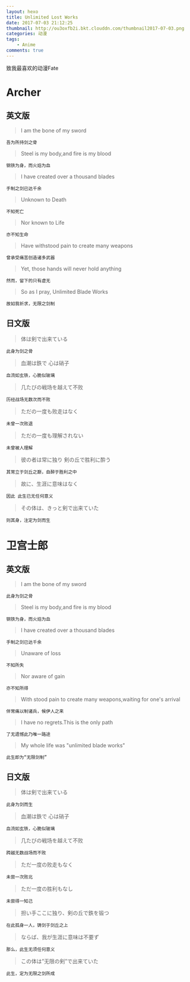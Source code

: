 ```yaml
---
layout: hexo
title: Unlimited Lost Works
date: 2017-07-03 21:12:25
thumbnail: http://ou3oxfb2i.bkt.clouddn.com/thumbnail2017-07-03.png
categories: 动漫
tags:
    - Anime
comments: true
---
```


致我最喜欢的动漫Fate

# Archer

英文版
---
> I am the bone of my sword

    吾为所持剑之骨

> Steel is my body,and fire is my blood
    
    钢铁为身，而火焰为血

> I have created over a thousand blades

    手制之剑已达千余

> Unknown to Death

    不知死亡

> Nor known to Life

    亦不知生命

> Have withstood pain to create many weapons

    曾承受痛苦创造诸多武器

> Yet, those hands will never hold anything

    然而，留下的只有虚无

> So as I pray, Unlimited Blade Works

    故如我祈求，无限之剑制

日文版
---

> 体は剣で出来ている

    此身为剑之骨

> 血潮は鉄で 心は硝子

    血流如玄铁，心脆似玻璃

> 几たびの戦场を越えて不败

    历经战场无数次而不败

> ただの一度も败走はなく

    未曾一次败退

> ただの一度も理解されない

    未曾被人理解

> 彼の者は常に独り 剣の丘で胜利に酔う

    其常立于剑丘之巅，自醉于胜利之中


> 故に、生涯に意味はなく

    因此 此生已无任何意义


> その体は、きっと剣で出来ていた

    则其身，注定为剑而生

# 卫宫士郎

英文版
---

> I am the bone of my sword

    此身为剑之骨

> Steel is my body,and fire is my blood

    钢铁为身，而火焰为血

> I have created over a thousand blades

    手制之剑已达千余

> Unaware of loss

    不知所失

> Nor aware of gain

    亦不知所得

> With stood pain to create many weapons,waiting for one's arrival

    伴常痛以制诸兵，候伊人之来

> I have no regrets.This is the only path

    了无遗憾此乃唯一路途

> My whole life was "unlimited blade works"

    此生即为“无限剑制”

日文版
---

> 体は剣で出来ている

    此身为剑而生

> 血潮は鉄で 心は硝子

    血流如玄铁，心脆似玻璃

> 几たびの戦场を越えて不败

    跨越无数战场而不败

> ただ一度の败走もなく

    未尝一次败北

> ただ一度の胜利もなし

    未尝得一知己

> 担い手ここに独り、剣の丘で鉄を锻つ

    在此孤身一人，铸剑于剑丘之上

> ならば、我が生涯に意味は不要ず

    那么，此生无须任何意义

> この体は”无限の剣”で出来ていた

    此生，定为无限之剑所成
